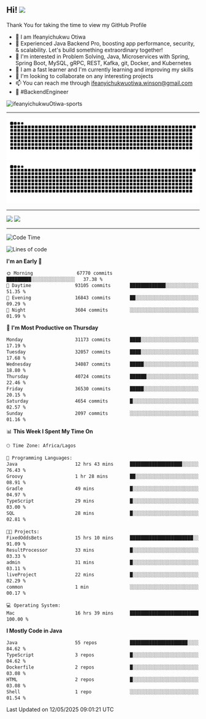 <!-- BLOG-POST-LIST:START --><!-- BLOG-POST-LIST:END -->

## Hi! <img src="https://media.giphy.com/media/hvRJCLFzcasrR4ia7z/giphy.gif" width="4%"> 

Thank You for taking the time to view my GitHub Profile

- 👋 I am Ifeanyichukwu Otiwa
- 🚀 Experienced Java Backend Pro, boosting app performance, security, & scalability. Let's build something extraordinary together!
- 👀 I'm interested in Problem Solving, Java, Microservices with Spring, Spring Boot, MySQL, gRPC, REST, Kafka, git, Docker, and Kubernetes
- 🌱 I am a fast learner and I'm currently learning and improving my skills
- 💞️ I'm looking to collaborate on any interesting projects
- 📫 You can reach me through ifeanyichukwuotiwa.winson@gmail.com
- 🚀 #BackendEngineer

<p align="left" marginTop="10px"> <img src="https://komarev.com/ghpvc/?username=ifeanyichukwuOtiwa-sports&label=Profile%20views&color=0e75b6&style=for-the-badge" alt="ifeanyichukwuOtiwa-sports" /> </p>

***

<!--🐍📈SNAKEGRAPH / 🌐WEBSITE: https://github.com/Platane/snk -->
![github contribution grid snake animation](https://raw.githubusercontent.com/ifeanyichukwuOtiwa-sports/ifeanyichukwuOtiwa-sports/output/github-contribution-grid-snake-dark.svg#gh-dark-mode-only)![github contribution grid snake animation](https://raw.githubusercontent.com/ifeanyichukwuOtiwa-sports/ifeanyichukwuOtiwa-sports/output/github-contribution-grid-snake.svg#gh-light-mode-only)

***

<p float="left">
  <img float="left" src="https://github-readme-stats.vercel.app/api?username=ifeanyichukwuOtiwa-sports&count_private=true&include_all_commits=true&theme=react&show_icons=true" />
  <img float="right" src="https://github-readme-stats.vercel.app/api/top-langs/?username=ifeanyichukwuOtiwa-sports&layout=compact&show_icons=true&theme=react" /> 
</p>

***



<!--START_SECTION:waka-->
![Code Time](http://img.shields.io/badge/Code%20Time-3%2C675%20hrs%2033%20mins-blue)

![Lines of code](https://img.shields.io/badge/From%20Hello%20World%20I%27ve%20Written-49.8%20million%20lines%20of%20code-blue)

**I'm an Early 🐤** 

```text
🌞 Morning                67770 commits       █████████░░░░░░░░░░░░░░░░   37.38 % 
🌆 Daytime                93105 commits       █████████████░░░░░░░░░░░░   51.35 % 
🌃 Evening                16843 commits       ██░░░░░░░░░░░░░░░░░░░░░░░   09.29 % 
🌙 Night                  3604 commits        ░░░░░░░░░░░░░░░░░░░░░░░░░   01.99 % 
```
📅 **I'm Most Productive on Thursday** 

```text
Monday                   31173 commits       ████░░░░░░░░░░░░░░░░░░░░░   17.19 % 
Tuesday                  32057 commits       ████░░░░░░░░░░░░░░░░░░░░░   17.68 % 
Wednesday                34087 commits       █████░░░░░░░░░░░░░░░░░░░░   18.80 % 
Thursday                 40724 commits       ██████░░░░░░░░░░░░░░░░░░░   22.46 % 
Friday                   36530 commits       █████░░░░░░░░░░░░░░░░░░░░   20.15 % 
Saturday                 4654 commits        █░░░░░░░░░░░░░░░░░░░░░░░░   02.57 % 
Sunday                   2097 commits        ░░░░░░░░░░░░░░░░░░░░░░░░░   01.16 % 
```


📊 **This Week I Spent My Time On** 

```text
🕑︎ Time Zone: Africa/Lagos

💬 Programming Languages: 
Java                     12 hrs 43 mins      ███████████████████░░░░░░   76.43 % 
Groovy                   1 hr 28 mins        ██░░░░░░░░░░░░░░░░░░░░░░░   08.91 % 
Gradle                   49 mins             █░░░░░░░░░░░░░░░░░░░░░░░░   04.97 % 
TypeScript               29 mins             █░░░░░░░░░░░░░░░░░░░░░░░░   03.00 % 
SQL                      28 mins             █░░░░░░░░░░░░░░░░░░░░░░░░   02.81 % 

🐱‍💻 Projects: 
FixedOddsBets            15 hrs 10 mins      ███████████████████████░░   91.09 % 
ResultProcessor          33 mins             █░░░░░░░░░░░░░░░░░░░░░░░░   03.33 % 
admin                    31 mins             █░░░░░░░░░░░░░░░░░░░░░░░░   03.11 % 
liveProject              22 mins             █░░░░░░░░░░░░░░░░░░░░░░░░   02.29 % 
common                   1 min               ░░░░░░░░░░░░░░░░░░░░░░░░░   00.17 % 

💻 Operating System: 
Mac                      16 hrs 39 mins      █████████████████████████   100.00 % 
```

**I Mostly Code in Java** 

```text
Java                     55 repos            █████████████████████░░░░   84.62 % 
TypeScript               3 repos             █░░░░░░░░░░░░░░░░░░░░░░░░   04.62 % 
Dockerfile               2 repos             █░░░░░░░░░░░░░░░░░░░░░░░░   03.08 % 
HTML                     2 repos             █░░░░░░░░░░░░░░░░░░░░░░░░   03.08 % 
Shell                    1 repo              ░░░░░░░░░░░░░░░░░░░░░░░░░   01.54 % 
```




 Last Updated on 12/05/2025 09:01:21 UTC
<!--END_SECTION:waka-->

<!--
<p align="center">
![trophy](https://github-profile-trophy.vercel.app/?username=ifeanyichukwuOtiwa-sports&theme=onedark) (https://github.com/ryo-ma/github-profile-trophy)
</p>
-->

<!---
ifeanyi-otiwa/ifeanyi-otiwa is a ✨ special ✨ repository because its `README.md` (this file) appears on your GitHub profile.
You can click the Preview link to take a look at your changes.
--->
